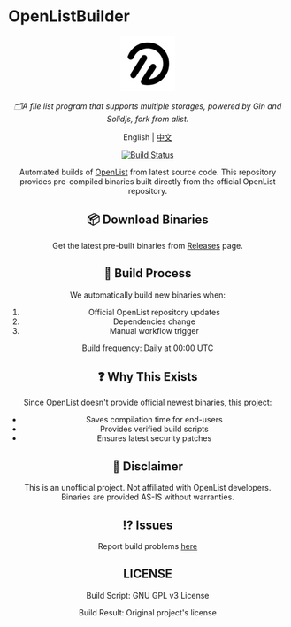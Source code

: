 # OpenListBuilder

<div align="center">
  <img width="100px" alt="logo" src="https://raw.githubusercontent.com/OpenListTeam/Logo/main/OpenList.svg"/></a>
  <p><em>🗂️A file list program that supports multiple storages, powered by Gin and Solidjs, fork from alist.</em></p>
<div>

English | [中文](./README.zhcn.md)
  
[![Build Status](https://github.com/ILoveScratch2/OpenListBuilder/actions/workflows/daily.yml/badge.svg)](https://github.com/ILoveScratch2/OpenListBuilder/actions)



Automated builds of [OpenList](https://github.com/OpenListTeam/OpenList) from latest source code. This repository provides pre-compiled binaries built directly from the official OpenList repository.

## 📦 Download Binaries
Get the latest pre-built binaries from [Releases](https://github.com/ILoveScratch2/OpenListBuilder/releases) page.

## 🔧 Build Process
We automatically build new binaries when:
1. Official OpenList repository updates
2. Dependencies change
3. Manual workflow trigger

Build frequency: Daily at 00:00 UTC



## ❓ Why This Exists
Since OpenList doesn't provide official newest binaries, this project:
- Saves compilation time for end-users
- Provides verified build scripts
- Ensures latest security patches

## 🛑 Disclaimer
This is an unofficial project. Not affiliated with OpenList developers.  
Binaries are provided AS-IS without warranties.

## ⁉️ Issues
Report build problems [here](https://github.com/ILoveScratch2/OpenListBuilder/issues)

## LICENSE

Build Script: GNU GPL v3 License

Build Result: Original project's license 
